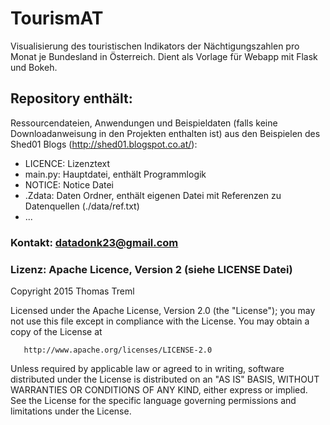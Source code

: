 TourismAT
=========

Visualisierung des touristischen Indikators der Nächtigungszahlen pro Monat je Bundesland in Österreich. Dient als Vorlage für Webapp mit Flask und Bokeh.

## Repository enthält:
Ressourcendateien, Anwendungen und Beispieldaten (falls keine Downloadanweisung in den Projekten enthalten ist) aus den Beispielen des Shed01 Blogs (http://shed01.blogspot.co.at/):
* LICENCE: Lizenztext
* main.py: Hauptdatei, enthält Programmlogik
* NOTICE: Notice Datei
* .Zdata: Daten Ordner, enthält eigenen Datei mit Referenzen zu Datenquellen (./data/ref.txt)
* ...

### Kontakt: datadonk23@gmail.com

### Lizenz: Apache Licence, Version 2 (siehe LICENSE Datei)
Copyright 2015 Thomas Treml

   Licensed under the Apache License, Version 2.0 (the "License");
   you may not use this file except in compliance with the License.
   You may obtain a copy of the License at

       http://www.apache.org/licenses/LICENSE-2.0

   Unless required by applicable law or agreed to in writing, software
   distributed under the License is distributed on an "AS IS" BASIS,
   WITHOUT WARRANTIES OR CONDITIONS OF ANY KIND, either express or implied.
   See the License for the specific language governing permissions and
   limitations under the License.
